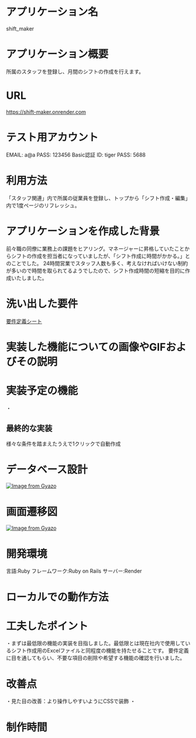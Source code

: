# アプリケーション名
shift_maker
# アプリケーション概要
所属のスタッフを登録し、月間のシフトの作成を行えます。
# URL
https://shift-maker.onrender.com
# テスト用アカウント
EMAIL: a@a
PASS: 123456
Basic認証
ID: tiger
PASS: 5688
# 利用方法
「スタッフ関連」内で所属の従業員を登録し、トップから「シフト作成・編集」内で1度ページのリフレッシュ。
# アプリケーションを作成した背景
前々職の同僚に業務上の課題をヒアリング。マネージャーに昇格していたことからシフトの作成を担当者になっていましたが、「シフト作成に時間がかかる。」とのことでした。
24時間営業でスタッフ人数も多く、考えなければいけない制約が多いので時間を取られてるようでしたので、シフト作成時間の短縮を目的に作成いたしました。
# 洗い出した要件
[要件定義シート](https://docs.google.com/spreadsheets/d/165YKaxsnzBE4d8mGFGmqllZdt0CGPw0eQhtEMuGVWF0/edit?gid=1094606676#gid=1094606676)
# 実装した機能についての画像やGIFおよびその説明
# 実装予定の機能
・
## 最終的な実装
様々な条件を踏まえたうえで1クリックで自動作成
# データベース設計
[![Image from Gyazo](https://i.gyazo.com/fd3e68823c04a891b41859c1ada988ed.png)](https://gyazo.com/fd3e68823c04a891b41859c1ada988ed)
# 画面遷移図
[![Image from Gyazo](https://i.gyazo.com/ad0d993f60ce6639d075ef341886b6b8.png)](https://gyazo.com/ad0d993f60ce6639d075ef341886b6b8)
# 開発環境
言語:Ruby
フレームワーク:Ruby on Rails
サーバー:Render
# ローカルでの動作方法
# 工夫したポイント
・まずは最低限の機能の実装を目指しました。最低限とは現在社内で使用しているシフト作成用のExcelファイルと同程度の機能を持たせることです。
要件定義に目を通してもらい、不要な項目の削除や希望する機能の確認を行いました。
# 改善点
・見た目の改善：より操作しやすいようにCSSで装飾
・
# 制作時間

